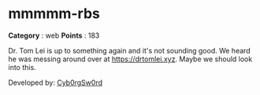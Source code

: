 # mmmmm-rbs

**Category** : web
**Points** : 183

Dr. Tom Lei is up to something again and it's not sounding good. We heard he was messing around over at https://drtomlei.xyz. Maybe we should look into this.

Developed by:	 [Cyb0rgSw0rd](https://github.com/AlfredSimpson)




